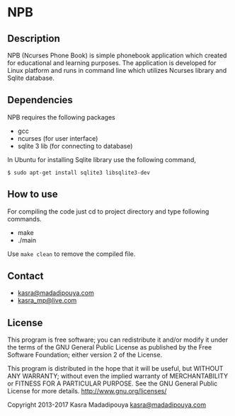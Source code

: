 NPB
===

## Description
NPB (Ncurses Phone Book) is simple phonebook application which created for educational and learning purposes.
The application is developed for Linux platform and runs in command line which utilizes Ncurses library and Sqlite database.

## Dependencies
NPB requires the following packages
* gcc
* ncurses (for user interface)
* sqlite 3 lib (for connecting to database)

In Ubuntu for installing Sqlite library use the following command,
```
$ sudo apt-get install sqlite3 libsqlite3-dev
```

## How to use
For compiling the code just cd to project directory and type following commands.
* make
* ./main

Use `make clean` to remove the compiled file.

## Contact
* kasra@madadipouya.com  
* kasra_mp@live.com  

## License
This program is free software; you can redistribute it and/or modify
it under the terms of the GNU General Public License as published by
the Free Software Foundation; either version 2 of the License.  

This program is distributed in the hope that it will be useful,
but WITHOUT ANY WARRANTY; without even the implied warranty of
MERCHANTABILITY or FITNESS FOR A PARTICULAR PURPOSE.  See the
GNU General Public License for more details. <http://www.gnu.org/licenses/>

Copyright 2013-2017 Kasra Madadipouya <kasra@madadipouya.com>
 
